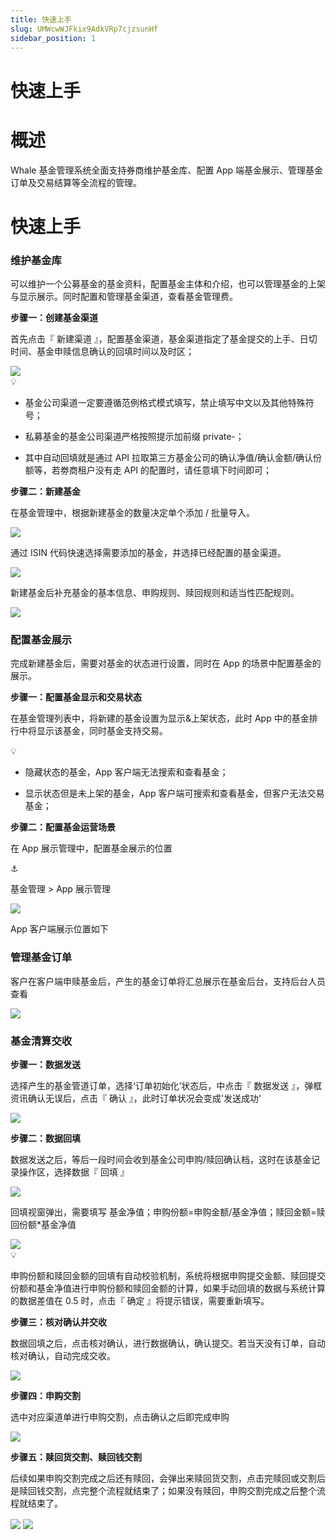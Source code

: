 ```yaml
---
title: 快速上手
slug: UMWcwWJFkix9AdkVRp7cjzsunHf
sidebar_position: 1
---
```



# 快速上手

# 概述

Whale 基金管理系统全面支持券商维护基金库、配置 App 端基金展示、管理基金订单及交易结算等全流程的管理。

# 快速上手

### 维护基金库

可以维护一个公募基金的基金资料，配置基金主体和介绍，也可以管理基金的上架与显示展示。同时配置和管理基金渠道，查看基金管理费。

**步骤一：创建基金渠道**

首先点击『 新建渠道 』，配置基金渠道，基金渠道指定了基金提交的上手、日切时间、基金申赎信息确认的回填时间以及时区；

<img src="/assets/NcS0b7TvBoRj9fxDAg2crCxUnGd.png" src-width="3252" src-height="1708" align="center"/>

<div class="callout callout-bg-3 callout-border-3">
<div class='callout-emoji'>💡</div>
<ul>
<li><p>基金公司渠道一定要遵循范例格式模式填写，禁止填写中文以及其他特殊符号；</p>
</li>
<li><p>私募基金的基金公司渠道严格按照提示加前缀 private-；</p>
</li>
<li><p>其中自动回填就是通过 API 拉取第三方基金公司的确认净值/确认金额/确认份额等，若劵商租户没有走 API 的配置时，请任意填下时间即可；</p>
</li>
</ul>
</div>

**步骤二：新建基金**

在基金管理中，根据新建基金的数量决定单个添加 / 批量导入。

<img src="/assets/BkQ7biLKBopMHxxfvBac0bg1n1g.png" src-width="3220" src-height="1714" align="center"/>

通过 ISIN 代码快速选择需要添加的基金，并选择已经配置的基金渠道。

<img src="/assets/Bnitb3hUzoNhAyx91F0cUIjrn1e.png" src-width="3232" src-height="1714" align="center"/>

新建基金后补充基金的基本信息、申购规则、赎回规则和适当性匹配规则。

<img src="/assets/G9mabDRtfoNjyZxvBkEcn75vnIS.png" src-width="3248" src-height="1720" align="center"/>

### 配置基金展示

完成新建基金后，需要对基金的状态进行设置，同时在 App 的场景中配置基金的展示。

**步骤一：配置基金显示和交易状态**

在基金管理列表中，将新建的基金设置为显示&上架状态，此时 App 中的基金排行中将显示该基金，同时基金支持交易。

<div class="callout callout-bg-3 callout-border-3">
<div class='callout-emoji'>💡</div>
<ul>
<li><p>隐藏状态的基金，App 客户端无法搜索和查看基金；</p>
</li>
<li><p>显示状态但是未上架的基金，App 客户端可搜索和查看基金，但客户无法交易基金；</p>
</li>
</ul>
</div>

**步骤二：配置基金运营场景**

在 App 展示管理中，配置基金展示的位置

<div class="callout callout-bg-6 callout-border-6">
<div class='callout-emoji'>⚓</div>
<p>基金管理 &gt; App 展示管理</p>
</div>

<img src="/assets/VBihbyFgwo6mfux5iAecDj0FnSf.png" src-width="3238" src-height="1756" align="center"/>

App 客户端展示位置如下

### 管理基金订单

客户在客户端申赎基金后，产生的基金订单将汇总展示在基金后台，支持后台人员查看

<img src="/assets/Nl7vbeNcToj2BmxX3dBczdGenvb.png" src-width="1280" src-height="746" align="center"/>

### 基金清算交收

**步骤一：数据发送**

选择产生的基金管道订单，选择‘订单初始化’状态后，中点击『 数据发送 』，弹框资讯确认无误后，点击『 确认 』，此时订单状况会变成'发送成功'

<img src="/assets/GmKtb7dEBo1zgBxH5zKcVMPenBd.png" src-width="1280" src-height="749" align="center"/>

**步骤二：数据回填**

数据发送之后，等后一段时间会收到基金公司申购/赎回确认档，这时在该基金记录操作区，选择数据『 回填 』

<img src="/assets/EIKUbY85Vojlpyx64Axcc6wznuf.png" src-width="1280" src-height="681" align="center"/>

回填视窗弹出，需要填写 基金净值；申购份额=申购金额/基金净值；赎回金额=赎回份额*基金净值

<img src="/assets/JL00bmM6zoAXPAxkFGRckiwpn2b.png" src-width="1280" src-height="734" align="center"/>

<div class="callout callout-bg-3 callout-border-3">
<div class='callout-emoji'>💡</div>
<p>申购份额和赎回金额的回填有自动校验机制，系统将根据申购提交金额、赎回提交份额和基金净值进行申购份额和赎回金额的计算，如果手动回填的数据与系统计算的数据差值在 0.5 时，点击『 确定 』将提示错误，需要重新填写。</p>
</div>

**步骤三：核对确认并交收**

数据回填之后，点击核对确认，进行数据确认，确认提交。若当天没有订单，自动核对确认，自动完成交收。

<img src="/assets/GDnUbvmGIopJhdxFfnjcuKBZndx.png" src-width="1280" src-height="546" align="center"/>

**步骤四：申购交割**

选中对应渠道单进行申购交割，点击确认之后即完成申购

<img src="/assets/LTVxbaiHTo7JLBxHhsuc7GaMnvb.png" src-width="1280" src-height="643" align="center"/>

**步骤五：赎回货交割、赎回钱交割**

后续如果申购交割完成之后还有赎回，会弹出来赎回货交割，点击完赎回或交割后是赎回钱交割，点完整个流程就结束了；如果没有赎回，申购交割完成之后整个流程就结束了。

<img src="/assets/UTKIbmaeuoc6Dwxskrhct9uInjc.png" src-width="1280" src-height="633" align="center"/>

<img src="/assets/TxSPbvr2voBd3Fxrpp7cZ2vCnCf.png" src-width="1280" src-height="628" align="center"/>

